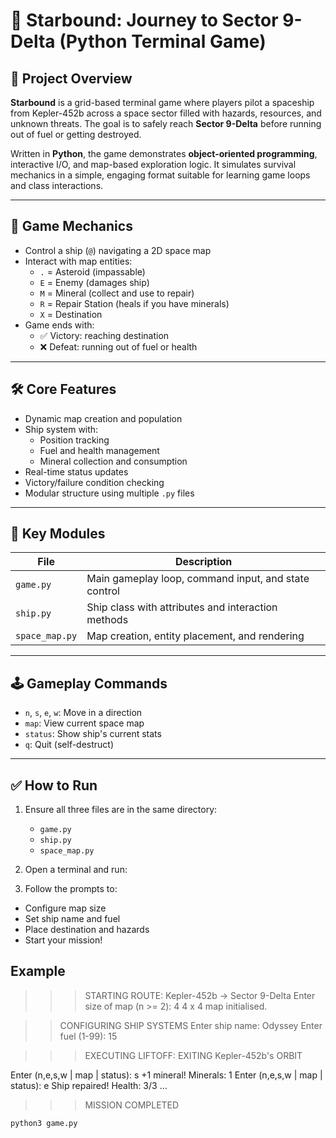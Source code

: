# 🚀 Starbound: Journey to Sector 9-Delta (Python Terminal Game)

## 🎯 Project Overview

**Starbound** is a grid-based terminal game where players pilot a spaceship from Kepler-452b across a space sector filled with hazards, resources, and unknown threats. The goal is to safely reach **Sector 9-Delta** before running out of fuel or getting destroyed.

Written in **Python**, the game demonstrates **object-oriented programming**, interactive I/O, and map-based exploration logic. It simulates survival mechanics in a simple, engaging format suitable for learning game loops and class interactions.

---

## 🌌 Game Mechanics

- Control a ship (`@`) navigating a 2D space map
- Interact with map entities:
  - `.` = Asteroid (impassable)
  - `E` = Enemy (damages ship)
  - `M` = Mineral (collect and use to repair)
  - `R` = Repair Station (heals if you have minerals)
  - `X` = Destination
- Game ends with:
  - ✅ Victory: reaching destination
  - ❌ Defeat: running out of fuel or health

---

## 🛠️ Core Features

- Dynamic map creation and population
- Ship system with:
  - Position tracking
  - Fuel and health management
  - Mineral collection and consumption
- Real-time status updates
- Victory/failure condition checking
- Modular structure using multiple `.py` files

---

## 🧩 Key Modules

| File | Description |
|------|-------------|
| `game.py` | Main gameplay loop, command input, and state control |
| `ship.py` | Ship class with attributes and interaction methods |
| `space_map.py` | Map creation, entity placement, and rendering |

---

## 🕹️ Gameplay Commands

- `n`, `s`, `e`, `w`: Move in a direction
- `map`: View current space map
- `status`: Show ship's current stats
- `q`: Quit (self-destruct)

---

## ✅ How to Run

1. Ensure all three files are in the same directory:
   - `game.py`
   - `ship.py`
   - `space_map.py`

2. Open a terminal and run:
3. Follow the prompts to:
  - Configure map size
  - Set ship name and fuel
  - Place destination and hazards
  - Start your mission!

## Example

>>> STARTING ROUTE: Kepler-452b -> Sector 9-Delta
Enter size of map (n >= 2): 4
4 x 4 map initialised.

>> CONFIGURING SHIP SYSTEMS
Enter ship name: Odyssey
Enter fuel (1-99): 15

>>> EXECUTING LIFTOFF: EXITING Kepler-452b's ORBIT

Enter (n,e,s,w | map | status): s
+1 mineral! Minerals: 1
Enter (n,e,s,w | map | status): e
Ship repaired! Health: 3/3
...
>>> MISSION COMPLETED

```bash
python3 game.py
